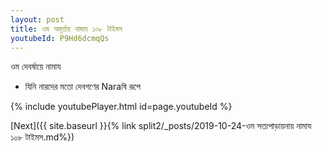 ```yaml
---
layout: post
title: ওম অমূর্তায় নামায ১০৮ টাইমস
youtubeId: P9Hd6dcmqQs
---
```

 
 
 ওম দেবর্ষায়ে নামায  
 
 -  যিনি নারদের মতো দেবগণের Naraষি রূপে 
 
  
 
  
 
 
 
 
 
 


{% include youtubePlayer.html id=page.youtubeId %}
 
[Next]({{ site.baseurl }}{% link  split2/_posts/2019-10-24-ওম সত্যপাড়ায়নায় নামায ১০৮ টাইমস.md%})
 
